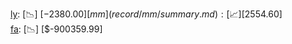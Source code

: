 [ly](record/ly/summary.md): [📉] [$-2380.00]  
[mm](record/mm/summary.md): [📈] [$2554.60]  
[fa](record/fa/summary.md): [📉] [$-900359.99]  
